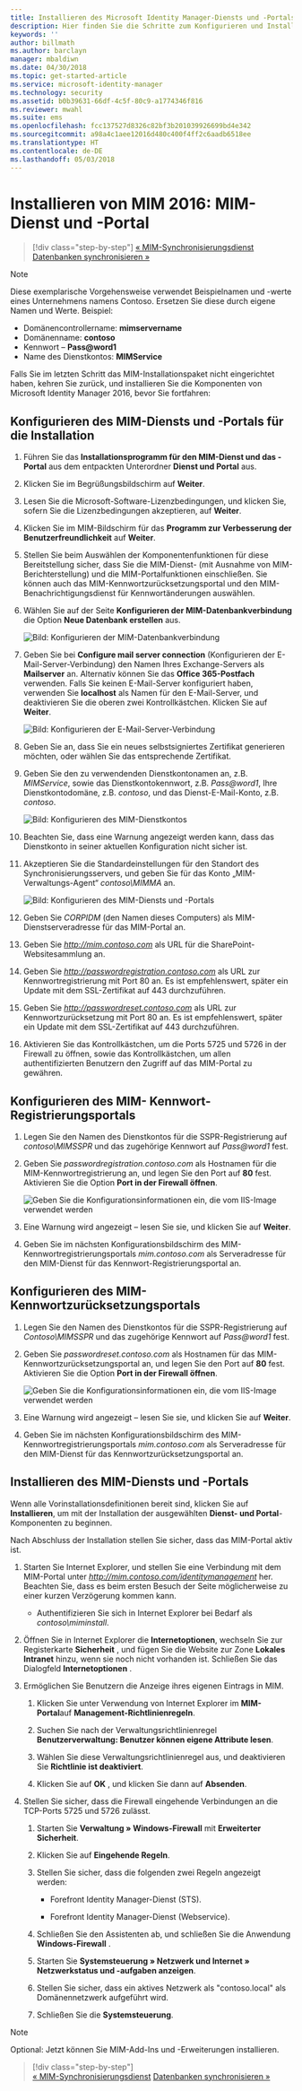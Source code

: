 ```yaml
---
title: Installieren des Microsoft Identity Manager-Diensts und -Portals | Microsoft-Dokumentation
description: Hier finden Sie die Schritte zum Konfigurieren und Installieren Erste Schritte zum Konfigurieren und Installieren des MIM-Diensts und -Portals für Microsoft Identity Manager 2016
keywords: ''
author: billmath
ms.author: barclayn
manager: mbaldiwn
ms.date: 04/30/2018
ms.topic: get-started-article
ms.service: microsoft-identity-manager
ms.technology: security
ms.assetid: b0b39631-66df-4c5f-80c9-a1774346f816
ms.reviewer: mwahl
ms.suite: ems
ms.openlocfilehash: fcc137527d8326c82bf3b201039926699bd4e342
ms.sourcegitcommit: a98a4c1aee12016d480c400f4ff2c6aadb6518ee
ms.translationtype: HT
ms.contentlocale: de-DE
ms.lasthandoff: 05/03/2018
---
```

# <a name="install-mim-2016-mim-service-and-portal"></a>Installieren von MIM 2016: MIM-Dienst und -Portal

>[!div class="step-by-step"]
[« MIM-Synchronisierungsdienst](install-mim-sync.md)
[Datenbanken synchronisieren »](install-mim-sync-ad-service.md)

> [!NOTE]
> Diese exemplarische Vorgehensweise verwendet Beispielnamen und -werte eines Unternehmens namens Contoso. Ersetzen Sie diese durch eigene Namen und Werte. Beispiel:
> - Domänencontrollername: **mimservername**
> - Domänenname: **contoso**
> - Kennwort – **Pass@word1**
> - Name des Dienstkontos: **MIMService**

Falls Sie im letzten Schritt das MIM-Installationspaket nicht eingerichtet haben, kehren Sie zurück, und installieren Sie die Komponenten von Microsoft Identity Manager 2016, bevor Sie fortfahren:


## <a name="configure-mim-service-and-portal-for-installation"></a>Konfigurieren des MIM-Diensts und -Portals für die Installation

1. Führen Sie das **Installationsprogramm für den MIM-Dienst und das -Portal** aus dem entpackten Unterordner **Dienst und Portal** aus.

2. Klicken Sie im Begrüßungsbildschirm auf **Weiter**.

3. Lesen Sie die Microsoft-Software-Lizenzbedingungen, und klicken Sie, sofern Sie die Lizenzbedingungen akzeptieren, auf **Weiter**.

4. Klicken Sie im MIM-Bildschirm für das **Programm zur Verbesserung der Benutzerfreundlichkeit** auf **Weiter**.

5. Stellen Sie beim Auswählen der Komponentenfunktionen für diese Bereitstellung sicher, dass Sie die MIM-Dienst- (mit Ausnahme von MIM-Berichterstellung) und die MIM-Portalfunktionen einschließen. Sie können auch das MIM-Kennwortzurücksetzungsportal und den MIM-Benachrichtigungsdienst für Kennwortänderungen auswählen.

6. Wählen Sie auf der Seite **Konfigurieren der MIM-Datenbankverbindung** die Option **Neue Datenbank erstellen** aus.

    ![Bild: Konfigurieren der MIM-Datenbankverbindung](media/install-mim-service-portal/MIM_Install10.png)

7. Geben Sie bei **Configure mail server connection** (Konfigurieren der E-Mail-Server-Verbindung) den Namen Ihres Exchange-Servers als **Mailserver** an. Alternativ können Sie das **Office 365-Postfach** verwenden. Falls Sie keinen E-Mail-Server konfiguriert haben, verwenden Sie **localhost** als Namen für den E-Mail-Server, und deaktivieren Sie die oberen zwei Kontrollkästchen. Klicken Sie auf **Weiter**.

    ![Bild: Konfigurieren der E-Mail-Server-Verbindung](media/install-mim-service-portal/MIM_Install11.png)

8. Geben Sie an, dass Sie ein neues selbstsigniertes Zertifikat generieren möchten, oder wählen Sie das entsprechende Zertifikat.

9. Geben Sie den zu verwendenden Dienstkontonamen an, z.B. *MIMService*, sowie das Dienstkontokennwort, z.B. *Pass@word1*, Ihre Dienstkontodomäne, z.B. *contoso*, und das Dienst-E-Mail-Konto, z.B. *contoso*.

    ![Bild: Konfigurieren des MIM-Dienstkontos](media/install-mim-service-portal/MIM_Install12.png)

10. Beachten Sie, dass eine Warnung angezeigt werden kann, dass das Dienstkonto in seiner aktuellen Konfiguration nicht sicher ist.

11. Akzeptieren Sie die Standardeinstellungen für den Standort des Synchronisierungsservers, und geben Sie für das Konto „MIM-Verwaltungs-Agent“ *contoso\MIMMA* an.

    ![Bild: Konfigurieren des MIM-Diensts und -Portals](media/install-mim-service-portal/MIM_Install13.png)

12. Geben Sie *CORPIDM* (den Namen dieses Computers) als MIM-Dienstserveradresse für das MIM-Portal an.

13. Geben Sie *http://mim.contoso.com* als URL für die SharePoint-Websitesammlung an.

14. Geben Sie *http://passwordregistration.contoso.com* als URL zur Kennwortregistrierung mit Port 80 an. Es ist empfehlenswert, später ein Update mit dem SSL-Zertifikat auf 443 durchzuführen.

15. Geben Sie *http://passwordreset.contoso.com* als URL zur Kennwortzurücksetzung mit Port 80 an. Es ist empfehlenswert, später ein Update mit dem SSL-Zertifikat auf 443 durchzuführen.

16. Aktivieren Sie das Kontrollkästchen, um die Ports 5725 und 5726 in der Firewall zu öffnen, sowie das Kontrollkästchen, um allen authentifizierten Benutzern den Zugriff auf das MIM-Portal zu gewähren.

## <a name="configure-mim-password-registration-portal"></a>Konfigurieren des MIM- Kennwort-Registrierungsportals

1.  Legen Sie den Namen des Dienstkontos für die SSPR-Registrierung auf *contoso\MIMSSPR* und das zugehörige Kennwort auf *Pass@word1* fest.

2.  Geben Sie *passwordregistration.contoso.com* als Hostnamen für die MIM-Kennwortregistrierung an, und legen Sie den Port auf **80** fest. Aktivieren Sie die Option **Port in der Firewall öffnen**.

    ![Geben Sie die Konfigurationsinformationen ein, die vom IIS-Image verwendet werden](media/install-mim-service-portal/MIM_Install14.png)

3.  Eine Warnung wird angezeigt – lesen Sie sie, und klicken Sie auf **Weiter**.

4. Geben Sie im nächsten Konfigurationsbildschirm des MIM-Kennwortregistrierungsportals *mim.contoso.com* als Serveradresse für den MIM-Dienst für das Kennwort-Registrierungsportal an.

## <a name="configure-mim-password-reset-portal"></a>Konfigurieren des MIM-Kennwortzurücksetzungsportals

1.  Legen Sie den Namen des Dienstkontos für die SSPR-Registrierung auf *Contoso\MIMSSPR* und das zugehörige Kennwort auf *Pass@word1* fest.

2.  Geben Sie *passwordreset.contoso.com* als Hostnamen für das MIM-Kennwortzurücksetzungsportal an, und legen Sie den Port auf **80** fest. Aktivieren Sie die Option **Port in der Firewall öffnen**.

    ![Geben Sie die Konfigurationsinformationen ein, die vom IIS-Image verwendet werden](media/install-mim-service-portal/MIM_Install15.png)

3.  Eine Warnung wird angezeigt – lesen Sie sie, und klicken Sie auf **Weiter**.

4. Geben Sie im nächsten Konfigurationsbildschirm des MIM-Kennwortregistrierungsportals *mim.contoso.com* als Serveradresse für den MIM-Dienst für das Kennwortzurücksetzungsportal an.

## <a name="install-mim-service-and-portal"></a>Installieren des MIM-Diensts und -Portals

Wenn alle Vorinstallationsdefinitionen bereit sind, klicken Sie auf **Installieren**, um mit der Installation der ausgewählten **Dienst- und Portal**-Komponenten zu beginnen.

Nach Abschluss der Installation stellen Sie sicher, dass das MIM-Portal aktiv ist.

1. Starten Sie Internet Explorer, und stellen Sie eine Verbindung mit dem MIM-Portal unter *http://mim.contoso.com/identitymanagement* her. Beachten Sie, dass es beim ersten Besuch der Seite möglicherweise zu einer kurzen Verzögerung kommen kann.

    - Authentifizieren Sie sich in Internet Explorer bei Bedarf als *contoso\miminstall*.

2. Öffnen Sie in Internet Explorer die **Internetoptionen**, wechseln Sie zur Registerkarte **Sicherheit** , und fügen Sie die Website zur Zone **Lokales Intranet** hinzu, wenn sie noch nicht vorhanden ist.  Schließen Sie das Dialogfeld **Internetoptionen** .

3. Ermöglichen Sie Benutzern die Anzeige ihres eigenen Eintrags in MIM.

    1.  Klicken Sie unter Verwendung von Internet Explorer im **MIM-Portal**auf **Management-Richtlinienregeln**.

    2.  Suchen Sie nach der Verwaltungsrichtlinienregel **Benutzerverwaltung: Benutzer können eigene Attribute lesen**.

    3.  Wählen Sie diese Verwaltungsrichtlinienregel aus, und deaktivieren Sie **Richtlinie ist deaktiviert**.

    4.  Klicken Sie auf **OK** , und klicken Sie dann auf **Absenden**.

4.  Stellen Sie sicher, dass die Firewall eingehende Verbindungen an die TCP-Ports 5725 und 5726 zulässt.

    1.  Starten Sie **Verwaltung » Windows-Firewall** mit **Erweiterter Sicherheit**.

    2.  Klicken Sie auf **Eingehende Regeln**.

    3.  Stellen Sie sicher, dass die folgenden zwei Regeln angezeigt werden:

        -   Forefront Identity Manager-Dienst (STS).

        -   Forefront Identity Manager-Dienst (Webservice).

    4.  Schließen Sie den Assistenten ab, und schließen Sie die Anwendung **Windows-Firewall** .

    5.  Starten Sie **Systemsteuerung » Netzwerk und Internet » Netzwerkstatus und -aufgaben anzeigen**.

    6.  Stellen Sie sicher, dass ein aktives Netzwerk als "contoso.local" als Domänennetzwerk aufgeführt wird.

    7.  Schließen Sie die **Systemsteuerung**.

> [!NOTE]
> Optional: Jetzt können Sie MIM-Add-Ins und -Erweiterungen installieren.

>[!div class="step-by-step"]  
[« MIM-Synchronisierungsdienst](install-mim-sync.md)
[Datenbanken synchronisieren »](install-mim-sync-ad-service.md)
